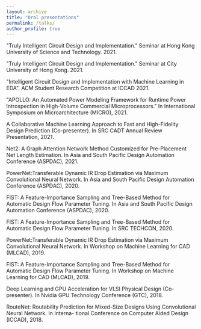 ```yaml
---
layout: archive
title: "Oral presentations"
permalink: /talks/
author_profile: true
---
```


"Truly Intelligent Circuit Design and Implementation." Seminar at Hong Kong University of Science and Technology. 2021.

"Truly Intelligent Circuit Design and Implementation." Seminar at City University of Hong Kong. 2021.

"Intelligent Circuit Design and Implementation with Machine Learning in EDA". ACM Student Research Competition at ICCAD 2021.

"APOLLO: An Automated Power Modeling Framework for Runtime Power Introspection in High-Volume Commercial Microprocessors." In International Symposium on Microarchitecture (MICRO), 2021.

A Collaborative Machine Learning Approach to Fast and High-Fidelity Design Prediction (Co-presenter). In SRC CADT Annual Review Presentation, 2021.

Net2: A Graph Attention Network Method Customized for Pre-Placement Net Length Estimation. In Asia and South Pacific Design Automation Conference (ASPDAC), 2021.

PowerNet:Transferable Dynamic IR Drop Estimation via Maximum Convolutional Neural Network. In Asia and South Pacific Design Automation Conference (ASPDAC), 2020.

FIST: A Feature-Importance Sampling and Tree-Based Method for Automatic Design Flow Parameter Tuning. In Asia and South Pacific Design Automation Conference (ASPDAC), 2020.

FIST: A Feature-Importance Sampling and Tree-Based Method for Automatic Design Flow Parameter Tuning. In SRC TECHCON, 2020.

PowerNet:Transferable Dynamic IR Drop Estimation via Maximum Convolutional Neural Network. In Workshop on Machine Learning for CAD (MLCAD), 2019.

FIST: A Feature-Importance Sampling and Tree-Based Method for Automatic Design Flow Parameter Tuning. In Workshop on Machine Learning for CAD (MLCAD), 2019.

Deep Learning and GPU Acceleration for VLSI Physical Design (Co-presenter). In Nvidia GPU Technology Conference (GTC), 2018.

RouteNet: Routability Prediction for Mixed-Size Designs Using Convolutional Neural Network. In Interna- tional Conference on Computer Aided Design (ICCAD), 2018.


